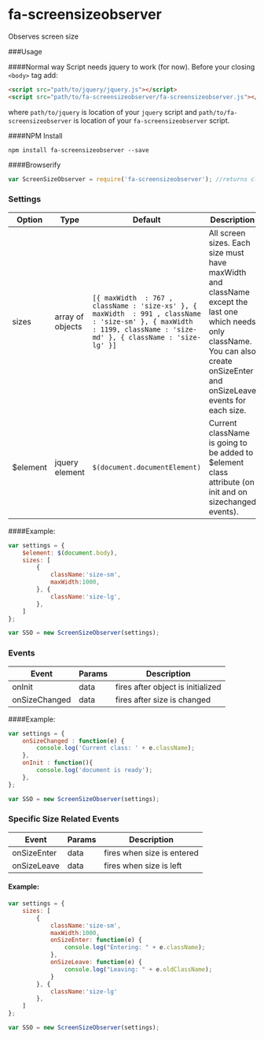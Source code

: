 # fa-screensizeobserver
Observes screen size

###Usage

####Normal way
Script needs jquery to work (for now). Before your closing ```<body>``` tag add:
```html
<script src="path/to/jquery/jquery.js"></script>
<script src="path/to/fa-screensizeobserver/fa-screensizeobserver.js"></script>
```  
where `path/to/jquery` is location of your `jquery` script and `path/to/fa-screensizeobserver` is location of your `fa-screensizeobserver` script.  


####NPM Install
```
npm install fa-screensizeobserver --save
```

####Browserify 
```javascript
var ScreenSizeObserver = require('fa-screensizeobserver'); //returns class
```

### Settings

Option | Type | Default | Description
------ | ---- | ------- | -----------
sizes | array of objects | ```[{ maxWidth  : 767 , className : 'size-xs' }, { maxWidth  : 991 , className : 'size-sm' }, { maxWidth  : 1199, className : 'size-md' }, { className : 'size-lg' }]``` | All screen sizes. Each size must have maxWidth and className except the last one which needs only className. You can also create onSizeEnter and onSizeLeave events for each size.
$element | jquery element | `$(document.documentElement)` | Current className is going to be added to $element class attribute (on init and on sizechanged events).

####Example:
```javascript
var settings = {
	$element: $(document.body),
	sizes: [
		{ 
			className:'size-sm', 
			maxWidth:1000, 
		}, { 
			className:'size-lg', 
		},
	]
};

var SSO = new ScreenSizeObserver(settings);
```  

### Events

Event  | Params | Description
-----  | ------ | -----------
onInit | data   | fires after object is initialized
onSizeChanged | data | fires after size is changed

####Example:
```javascript
var settings = {
	onSizeChanged : function(e) {
		console.log('Current class: ' + e.className);
	},
	onInit : function(){
		console.log('document is ready');
	}, 
};

var SSO = new ScreenSizeObserver(settings);
```  

### Specific Size Related Events
Event  | Params | Description
-----  | ------ | -----------
onSizeEnter | data   | fires when size is entered
onSizeLeave | data | fires when size is left

#### Example:
```javascript
var settings = {
	sizes: [
		{ 
			className:'size-sm', 
			maxWidth:1000, 
			onSizeEnter: function(e) {
				console.log("Entering: " + e.className);
			}, 
			onSizeLeave: function(e) {
				console.log("Leaving: " + e.oldClassName);
			}
		}, { 
			className:'size-lg'
		},
	]
};

var SSO = new ScreenSizeObserver(settings);
```